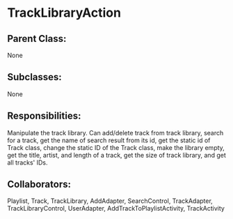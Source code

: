 # TrackLibraryAction

## Parent Class:
None

## Subclasses:
None

## Responsibilities:
Manipulate the track library. Can add/delete track from track library, search for a track, get the name of search result from its id,
get the static id of Track class, change the static ID of the Track class, make the library empty, get the title, artist, and length of a track,
get the size of track library, and get all tracks' IDs.

## Collaborators:
Playlist, Track, TrackLibrary, AddAdapter, SearchControl, TrackAdapter, TrackLibraryControl, UserAdapter, AddTrackToPlaylistActivity, TrackActivity
